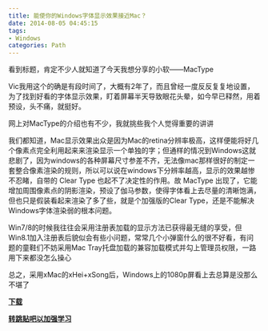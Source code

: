 ```yaml
---
title: 能使你的Windows字体显示效果接近Mac？
date: 2014-08-05 04:45:15
tags:
- Windows
categories: Path
---
```

看到标题，肯定不少人就知道了今天我想分享的小软——MacType

Vic我用这个的确是有段时间了，大概有2年了，而且曾经一度反反复复地设置，为了找到好看的字体显示效果，盯着屏幕半天导致眼花头晕，如今早已释然，用着预设，头不痛，就挺好。

网上对MacType的介绍也有不少，我就挑些我个人觉得重要的讲讲

<!--more-->

我们都知道，Mac显示效果出众是因为Mac的retina分辨率极高，这样便能将好几个像素点完全利用起来来渲染显示一个单独的字；但通样的情况到Windows这就悲剧了，因为windows的各种屏幕尺寸参差不齐，无法像mac那样很好的制定一套整合像素渲染的规则，所以可以说在windows下分辨率越高，显示的效果越惨不忍睹，自带的 Clear Type 也起不了决定性的作用。故 MacType 出现了，它能增加周围像素点的阴影渲染，预设了伽马参数，使得字体看上去尽量的清晰饱满，但也只是假装看起来渲染了多了些，就是个加强版的Clear Type，还是不能解决Windows字体渲染弱的根本问题。

Win7/8的时候我往往会采用注册表加载的显示方法已获得最无缝的享受，但Win8.1加入注册表后貌似会有些小问题，常常几个小弹窗什么的很不好看，有问题的童鞋们不妨采用Mac Tray托盘加载的兼容加载模式并勾上管理员权限，一路用下来都没怎么操心

总之，采用xMac的xHei+xSong后，Windows上的1080p屏看上去总算是没那么不堪了

**[下载](http://tieba.baidu.com/p/2793398021)**

**[转跳贴吧以加强学习](http://tieba.baidu.com/f/good?kw=mactype)**
